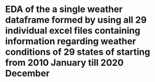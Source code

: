 

# EDA of the a single weather dataframe formed by using all 29 individual excel files containing information regarding weather conditions of 29 states of starting from 2010 January till 2020 December
